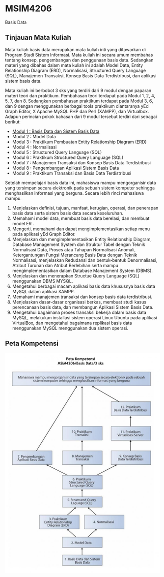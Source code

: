 # MSIM4206

Basis Data

## Tinjauan Mata Kuliah

Mata kuliah basis data merupakan mata kuliah inti yang ditawarkan di Program Studi Sistem Informasi. Mata kuliah ini secara umum membahas tentang konsep, pengembangan dan penggunaan basis data. Sedangkan materi yang dibahas dalam mata kuliah ini adalah Model Data, Entity Relationship Diagram (ERD), Normalisasi, Structured Query Language (SQL), Manajemen Transaksi, Konsep Basis Data Terdistribusi, dan aplikasi sistem basis data.

Mata kuliah ini berbobot 3 sks yang terdiri dari 9 modul dengan paparan materi teori dan praktikum. Pembahasan teori terdapat pada Modul 1, 2, 4, 5, 7, dan 8. Sedangkan pembahasan praktikum terdapat pada Modul 3, 6, dan 9 dengan menggunakan berbagai tools praktikum diantaranya yEd Graph Editor, X Apache MySQL PHP dan Perl (XAMPP), dan Virtualbox. Adapun perincian pokok bahasan dari 9 modul tersebut terdiri dari sebagai berikut:

- [Modul 1 : Basis Data dan Sistem Basis Data](modul-01/README.md)
- Modul 2 : Model Data
- Modul 3 : Praktikum Pembuatan Entity Relationship Diagram (ERD)
- Modul 4 : Normalisasi
- Modul 5 : Structured Query Language (SQL)
- Modul 6 : Praktikum Structured Query Language (SQL)
- Modul 7 : Manajemen Transaksi dan Konsep Basis Data Terdistribusi
- Modul 8 : Pengembangan Aplikasi Sistem Basis Data
- Modul 9 : Praktikum Transaksi dan Basis Data Terdistribusi

Setelah mempelajari basis data ini, mahasiswa mampu mengorganisir data yang tersimpan secara elektronik pada sebuah sistem komputer sehingga menghasilkan informasi yang berguna. Secara lebih rinci mahasiswa mampu:

1. Menjelaskan definisi, tujuan, manfaat, kerugian, operasi, dan penerapan basis data serta sistem basis data secara keseluruhan.
2. Memahami model data, membuat basis data berelasi, dan membuat model ER .
3. Mengerti, memahami dan dapat mengimplementasikan setiap menu pada aplikasi yEd Graph Editor.
4. Menjelaskan dan mengimplementasikan Entity Relationship Diagram, Database Management System dan Struktur Tabel dengan Teknik Normalisasi Data, Proses atau Tahapan Normalisasi Anomali, Ketergantungan Fungsi Merancang Basis Data dengan Teknik Normalisasi, menjelaskan Redudansi dan bentuk-bentuk Denormalisasi, Atribut Turunan dan Atribut Berlebihan serta mampu mengimplementasikan dalam Database Manajement System (DBMS).
5. Menjelaskan dan menerapkan Structue Query Language (SQL) menggunakan DBMS MYSQL.
6. Mengetahui berbagai macam aplikasi basis data khususnya basis data MySQL dalam aplikasi XAMPP.
7. Memahami manajemen transaksi dan konsep basis data terdistribusi.
8. Menjelaskan dasar-dasar organisasi berkas, membuat studi kasus perencanaan basis data, dan membangun Aplikasi Sistem Basis Data.
9. Mengetahui bagaimana proses transaksi bekerja dalam basis data MySQL, melakukan installasi sistem operasi Linux Ubuntu pada aplikasi VirtualBox, dan mengetahui bagaimana replikasi basis data menggunakan MySQL menggunakan dua sistem operasi.

## Peta Kompetensi

![Peta Kompetensi](media/peta-kompetensi.png)
